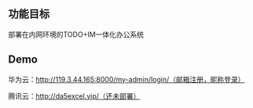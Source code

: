 ## 功能目标
部署在内网环境的TODO+IM一体化办公系统
## Demo
华为云：http://119.3.44.165:8000/my-admin/login/（邮箱注册，昵称登录）

腾讯云：http://da5excel.vip/（还未部署）
